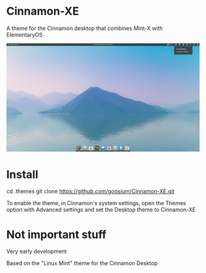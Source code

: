 # Cinnamon-XE
A theme for the Cinnamon desktop that combines Mint-X with ElementaryOS

![screenshot](screenshot.png)

# Install
cd .themes
git clone https://github.com/goosium/Cinnamon-XE.git

To enable the theme, in Cinnamon's system settings, open the Themes option with Advanced settings and set the Desktop theme to Cinnamon-XE


# Not important stuff
Very early development

Based on the "Linux Mint" theme for the Cinnamon Desktop
